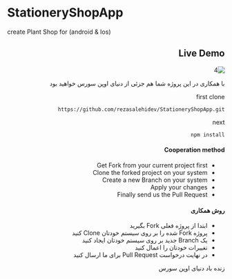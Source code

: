 # StationeryShopApp
create Plant Shop for (android &amp; Ios)

<h2 dir="rtl">Live Demo</h2>
<div dir="rtl">

![4](https://user-images.githubusercontent.com/87220516/141643424-f81172bd-97ef-4a40-a7da-70106add87ce.gif)

<p dir="rtl">با همکاری در این پروژه شما هم جزئی از دنیای اوپن سورس خواهید بود</p>
   
   first clone 

```
https://github.com/rezasalehidev/StationeryShopApp.git
```
   
   next 
   ```
npm install
```


<h4 dir = "rtl"> Cooperation method </h4>
<ul dir = "rtl">
   <li> Get Fork from your current project first </li>
   <li> Clone the forked project on your system </li>
   <li> Create a new Branch on your system </li>
   <li> Apply your changes </li>
   <li> Finally send us the Pull Request </li>
</ul>

<h4 dir="rtl">روش همکاری</h4>
<ul dir="rtl">
  <li>ابتدا از پروژه فعلی Fork بگیرید</li>
  <li>پروژه Fork شده را بر روی سیستم خودتان Clone کنید</li>
  <li>یک Branch جدید بر روی سیستم خودتان ایجاد کنید</li>
  <li>تغییرات خودتان را اعمال کنید</li>
  <li>در نهایت درخواست Pull Request برای ما ارسال کنید</li>
</ul>

<p dir="rtl">زنده باد دنیای اوپن سورس</p>
